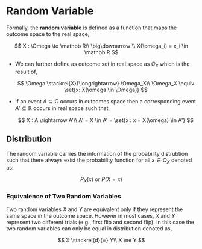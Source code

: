 #  Random Variable

Formally, the **random variable** is defined as a function that maps the outcome space to the real space,

$$
    X : \Omega \to \mathbb R\\
    \big\downarrow \\
    X(\omega_i) = x_i \in \mathbb R
$$

* We can further define as outcome set in real space as $\Omega_X$ which is the result of,

    $$
        \Omega \stackrel{X}{\longrightarrow} \Omega_X\\
        \Omega_X \equiv \set{x: X(\omega \in \Omega)}
    $$

* If an event $A \subseteq \Omega$ occurs in outcomes space then a corresponding event $A' \subseteq \mathbb{R}$ occurs in real space such that,

    $$
        X : A \rightarrow A'\\
        A' = X \in A' = \set{x : x = X(\omega) \in A'}
    $$

## Distribution

The random variable carries the information of the probability distrubtion such that there always exist the probability function for all $x \in \Omega_X$ denoted as:

$$
    P_X(x) \text{ or } P(X=x)
$$

### Equivalence of Two Random Variables

Two random variables $X$ and $Y$ are equivalent only if they represent the same space in the outcome space. However in most cases, $X$ and $Y$ represent two different trials (e.g., first flip and second flip). In this case the two random variables can only be equal in distribution denoted as,

$$
    X \stackrel{d}{=} Y\\
    X \ne Y
$$
